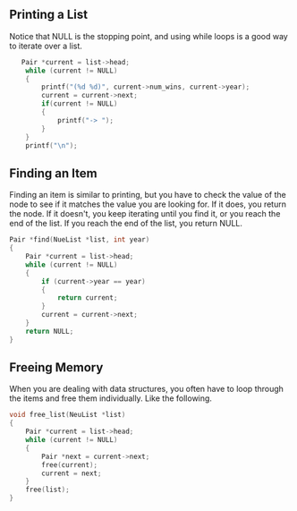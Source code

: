 

## Printing a List

Notice that NULL is the stopping point, and using while loops is a good way to iterate over a list.



```c
   Pair *current = list->head;
    while (current != NULL)
    {
        printf("(%d %d)", current->num_wins, current->year);
        current = current->next;
        if(current != NULL)
        {
            printf("-> ");
        }
    }
    printf("\n");
```


## Finding an Item

Finding an item is similar to printing, but you have to check the value of the node to see if it matches the value you are looking for. If it does, you return the node. If it doesn't, you keep iterating until you find it, or you reach the end of the list. If you reach the end of the list, you return NULL.


```c
Pair *find(NueList *list, int year)
{
    Pair *current = list->head;
    while (current != NULL)
    {
        if (current->year == year)
        {
            return current;
        }
        current = current->next;
    }
    return NULL;
}
```

## Freeing Memory
When you are dealing with data structures, you often have to loop through the items and free them individually. Like the following. 

```c
void free_list(NeuList *list)
{
    Pair *current = list->head;
    while (current != NULL)
    {
        Pair *next = current->next;
        free(current);
        current = next;
    }
    free(list);
}
```